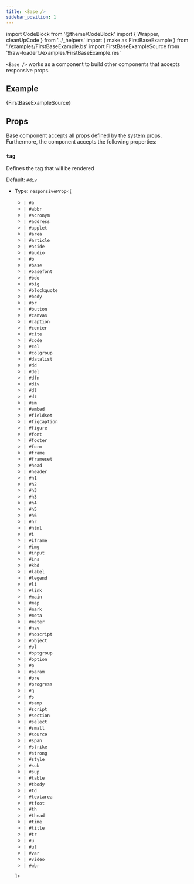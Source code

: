 ```yaml
---
title: <Base />
sidebar_position: 1
---
```


import CodeBlock from '@theme/CodeBlock'
import { Wrapper, cleanUpCode } from '../_helpers'
import { make as FirstBaseExample } from './examples/FirstBaseExample.bs'
import FirstBaseExampleSource from '!!raw-loader!./examples/FirstBaseExample.res'

`<Base />` works as a component to build other components that accepts responsive props.

## Example

<CodeBlock className="language-rescript"> {FirstBaseExampleSource}</CodeBlock>

<Wrapper>
  <FirstBaseExample />
  </Wrapper>

## Props
Base component accepts all props defined by the [system props](/docs/system-props).
Furthermore, the component accepts the following properties:

### `tag`

Defines the tag that will be rendered

Default: `#div`
- Type: `responsiveProp<[`
  - `| #a`
  - `| #abbr`
  - `| #acronym`
  - `| #address`
  - `| #applet`
  - `| #area`
  - `| #article`
  - `| #aside`
  - `| #audio`
  - `| #b`
  - `| #base`
  - `| #basefont`
  - `| #bdo`
  - `| #big`
  - `| #blockquote`
  - `| #body`
  - `| #br`
  - `| #button`
  - `| #canvas`
  - `| #caption`
  - `| #center`
  - `| #cite`
  - `| #code`
  - `| #col`
  - `| #colgroup`
  - `| #datalist`
  - `| #dd`
  - `| #del`
  - `| #dfn`
  - `| #div`
  - `| #dl`
  - `| #dt`
  - `| #em`
  - `| #embed`
  - `| #fieldset`
  - `| #figcaption`
  - `| #figure`
  - `| #font`
  - `| #footer`
  - `| #form`
  - `| #frame`
  - `| #frameset`
  - `| #head`
  - `| #header`
  - `| #h1`
  - `| #h2`
  - `| #h3`
  - `| #h3`
  - `| #h4`
  - `| #h5`
  - `| #h6`
  - `| #hr`
  - `| #html`
  - `| #i`
  - `| #iframe`
  - `| #img`
  - `| #input`
  - `| #ins`
  - `| #kbd`
  - `| #label`
  - `| #legend`
  - `| #li`
  - `| #link`
  - `| #main`
  - `| #map`
  - `| #mark`
  - `| #meta`
  - `| #meter`
  - `| #nav`
  - `| #noscript`
  - `| #object`
  - `| #ol`
  - `| #optgroup`
  - `| #option`
  - `| #p`
  - `| #param`
  - `| #pre`
  - `| #progress`
  - `| #q`
  - `| #s`
  - `| #samp`
  - `| #script`
  - `| #section`
  - `| #select`
  - `| #small`
  - `| #source`
  - `| #span`
  - `| #strike`
  - `| #strong`
  - `| #style`
  - `| #sub`
  - `| #sup`
  - `| #table`
  - `| #tbody`
  - `| #td`
  - `| #textarea`
  - `| #tfoot`
  - `| #th`
  - `| #thead`
  - `| #time`
  - `| #title`
  - `| #tr`
  - `| #u`
  - `| #ul`
  - `| #var`
  - `| #video`
  - `| #wbr`

  `]>`


